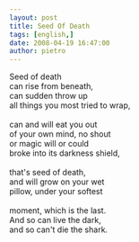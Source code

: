 ```yaml
---
layout: post
title: Seed Of Death
tags: [english,]
date: 2008-04-19 16:47:00
author: pietro
---
```

Seed of death<br/>can rise from beneath,<br/>can sudden throw up<br/>all things you most tried to wrap,<br/><br/>can and will eat you out<br/>of your own mind, no shout<br/>or magic will or could<br/>broke into its darkness shield,<br/><br/>that's seed of death,<br/>and will grow on your wet<br/>pillow, under your softest<br/><br/>moment, which is the last.<br/>And so can live the dark,<br/>and so can't die the shark.
